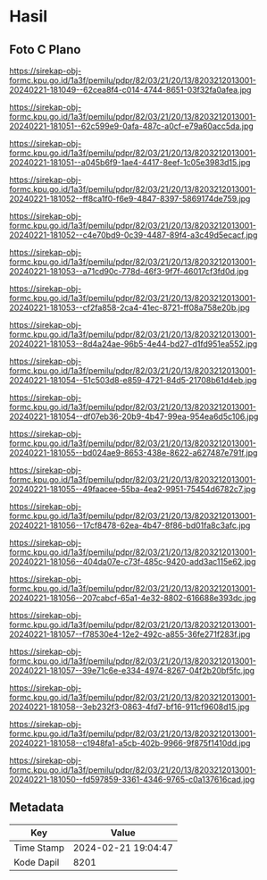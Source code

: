 # Hasil

## Foto C Plano

https://sirekap-obj-formc.kpu.go.id/1a3f/pemilu/pdpr/82/03/21/20/13/8203212013001-20240221-181049--62cea8f4-c014-4744-8651-03f32fa0afea.jpg

https://sirekap-obj-formc.kpu.go.id/1a3f/pemilu/pdpr/82/03/21/20/13/8203212013001-20240221-181051--62c599e9-0afa-487c-a0cf-e79a60acc5da.jpg

https://sirekap-obj-formc.kpu.go.id/1a3f/pemilu/pdpr/82/03/21/20/13/8203212013001-20240221-181051--a045b6f9-1ae4-4417-8eef-1c05e3983d15.jpg

https://sirekap-obj-formc.kpu.go.id/1a3f/pemilu/pdpr/82/03/21/20/13/8203212013001-20240221-181052--ff8ca1f0-f6e9-4847-8397-5869174de759.jpg

https://sirekap-obj-formc.kpu.go.id/1a3f/pemilu/pdpr/82/03/21/20/13/8203212013001-20240221-181052--c4e70bd9-0c39-4487-89f4-a3c49d5ecacf.jpg

https://sirekap-obj-formc.kpu.go.id/1a3f/pemilu/pdpr/82/03/21/20/13/8203212013001-20240221-181053--a71cd90c-778d-46f3-9f7f-46017cf3fd0d.jpg

https://sirekap-obj-formc.kpu.go.id/1a3f/pemilu/pdpr/82/03/21/20/13/8203212013001-20240221-181053--cf2fa858-2ca4-41ec-8721-ff08a758e20b.jpg

https://sirekap-obj-formc.kpu.go.id/1a3f/pemilu/pdpr/82/03/21/20/13/8203212013001-20240221-181053--8d4a24ae-96b5-4e44-bd27-d1fd951ea552.jpg

https://sirekap-obj-formc.kpu.go.id/1a3f/pemilu/pdpr/82/03/21/20/13/8203212013001-20240221-181054--51c503d8-e859-4721-84d5-21708b61d4eb.jpg

https://sirekap-obj-formc.kpu.go.id/1a3f/pemilu/pdpr/82/03/21/20/13/8203212013001-20240221-181054--df07eb36-20b9-4b47-99ea-954ea6d5c106.jpg

https://sirekap-obj-formc.kpu.go.id/1a3f/pemilu/pdpr/82/03/21/20/13/8203212013001-20240221-181055--bd024ae9-8653-438e-8622-a627487e791f.jpg

https://sirekap-obj-formc.kpu.go.id/1a3f/pemilu/pdpr/82/03/21/20/13/8203212013001-20240221-181055--49faacee-55ba-4ea2-9951-75454d6782c7.jpg

https://sirekap-obj-formc.kpu.go.id/1a3f/pemilu/pdpr/82/03/21/20/13/8203212013001-20240221-181056--17cf8478-62ea-4b47-8f86-bd01fa8c3afc.jpg

https://sirekap-obj-formc.kpu.go.id/1a3f/pemilu/pdpr/82/03/21/20/13/8203212013001-20240221-181056--404da07e-c73f-485c-9420-add3ac115e62.jpg

https://sirekap-obj-formc.kpu.go.id/1a3f/pemilu/pdpr/82/03/21/20/13/8203212013001-20240221-181056--207cabcf-65a1-4e32-8802-616688e393dc.jpg

https://sirekap-obj-formc.kpu.go.id/1a3f/pemilu/pdpr/82/03/21/20/13/8203212013001-20240221-181057--f78530e4-12e2-492c-a855-36fe271f283f.jpg

https://sirekap-obj-formc.kpu.go.id/1a3f/pemilu/pdpr/82/03/21/20/13/8203212013001-20240221-181057--39e71c6e-e334-4974-8267-04f2b20bf5fc.jpg

https://sirekap-obj-formc.kpu.go.id/1a3f/pemilu/pdpr/82/03/21/20/13/8203212013001-20240221-181058--3eb232f3-0863-4fd7-bf16-911cf9608d15.jpg

https://sirekap-obj-formc.kpu.go.id/1a3f/pemilu/pdpr/82/03/21/20/13/8203212013001-20240221-181058--c1948fa1-a5cb-402b-9966-9f875f1410dd.jpg

https://sirekap-obj-formc.kpu.go.id/1a3f/pemilu/pdpr/82/03/21/20/13/8203212013001-20240221-181050--fd597859-3361-4346-9765-c0a137616cad.jpg


## Metadata

| Key        | Value               |
| ---------- | ------------------- |
| Time Stamp | 2024-02-21 19:04:47 |
| Kode Dapil | 8201                |



